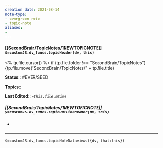 ```yaml
---
creation date: 2021-08-14
note-type: 
- evergreen-note
- topic-note
aliases:
- 
---
```

 
#### [[SecondBrain/TopicNotes/1NEWTOPICNOTE]] `$=customJS.dv_funcs.topicHeader(dv, this)`
<% tp.file.cursor() %> if (tp.file.folder !== "SecondBrain/TopicNotes"){tp.file.move("SecondBrain/TopicNotes/" + tp.file.title)

**Status**:: #EVER/SEED 

**Topics**::  

**Last Edited**:: *`=this.file.mtime`*

##### [[SecondBrain/TopicNotes/1NEWTOPICNOTE]] `$=customJS.dv_funcs.topicOutlineHeader(dv, this)`
- 

### <hr class="dataviews"/>

`$=customJS.dv_funcs.topicNoteDataviews({dv, that:this})`


